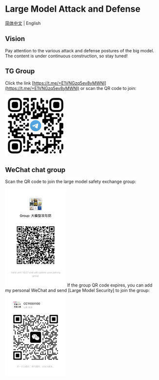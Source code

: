 # Large Model Attack and Defense

[简体中文](https://github.com/llm-sec/.github/blob/main/profile/README.md) | English

## Vision

Pay attention to the various attack and defense postures of the big model. The content is under continuous construction, so stay tuned!

## TG Group

Click the link [https://t.me/+E1VNGzq5ev8yMWNl](https://t.me/+E1VNGzq5ev8yMWNl) or scan the QR code to join:

<img src="README.assets/tg-group-qr-code.png" width="200px">





## WeChat chat group

Scan the QR code to join the large model safety exchange group:

<img src="README.assets/weixin-group-qr-code.png" width="200px">
If the group QR code expires, you can add my personal WeChat and send [Large Model Security] to join the group:

<img src="./README.assets/cc11001100-weixin-rq-code.png" width="200px">







